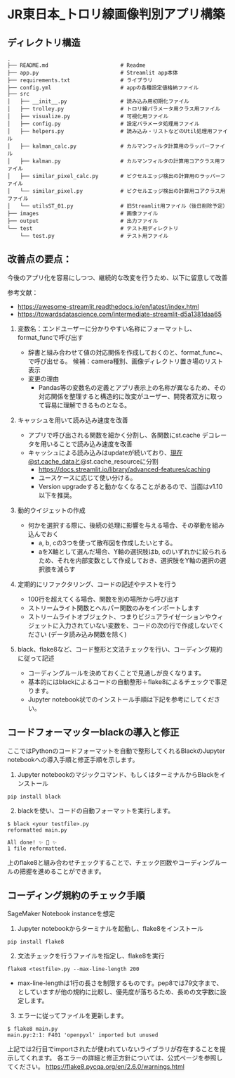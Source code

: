 # JR東日本_トロリ線画像判別アプリ構築
## ディレクトリ構造
```
.
├── README.md                       # Readme
├── app.py                          # Streamlit app本体
├── requirements.txt                # ライブラリ
├── config.yml                      # appの各種設定値格納ファイル
├── src
│   ├── __init__.py                 # 読み込み用初期化ファイル
│   ├── trolley.py                  # トロリ線パラメータ用クラス用ファイル
│   ├── visualize.py                # 可視化用ファイル
│   ├── config.py                   # 設定パラメータ処理用ファイル
│   ├── helpers.py                  # 読み込み・リストなどのUtil処理用ファイル
│   ├── kalman_calc.py              # カルマンフィルタ計算用のラッパーファイル
│   ├── kalman.py                   # カルマンフィルタの計算用コアクラス用ファイル
│   ├── similar_pixel_calc.py       # ピクセルエッジ検出の計算用のラッパーファイル
│   └── similar_pixel.py            # ピクセルエッジ検出の計算用コアクラス用ファイル
│   └── utilsST_01.py               # 旧Streamlit用ファイル（後日削除予定）
├── images                          # 画像ファイル
├── output                          # 出力ファイル
└── test                            # テスト用ディレクトリ
    └── test.py                     # テスト用ファイル
```

## 改善点の要点：
今後のアプリ化を容易にしつつ、継続的な改変を行うため、以下に留意して改善

参考文献：
* https://awesome-streamlit.readthedocs.io/en/latest/index.html
* https://towardsdatascience.com/intermediate-streamlit-d5a1381daa65

1. 変数名：エンドユーザーに分かりやすい名称にフォーマットし、format_funcで呼び出す
    * 辞書と組み合わせて値の対応関係を作成しておくのと、format_func=、で呼び出せる。
    候補：camera種別、画像ディレクトリ置き場のリスト表示
    * 変更の理由
        * Pandas等の変数名の定義とアプリ表示上の名称が異なるため、その対応関係を整理すると構造的に改変がユーザー、開発者双方に取って容易に理解できるものとなる。

2. キャッシュを用いて読み込み速度を改善
    * アプリで呼び出される関数を細かく分割し、各関数にst.cache デコレータを用いることで読み込み速度を改善
    * キャッシュによる読み込みはupdateが続いており、現在@st.cache_dataと@st.cache_resourceに分割
        * https://docs.streamlit.io/library/advanced-features/caching
        * ユースケースに応じて使い分ける。
        * Version upgradeすると動かなくなることがあるので、当面はv1.10以下を推奨。

3. 動的ウイジェットの作成
    * 何かを選択する際に、後続の処理に影響を与える場合、その挙動を組み込んでおく
        * a, b, cの3つを使って散布図を作成したいとする。
        * aをX軸として選んだ場合、Y軸の選択肢はb, cのいずれかに絞られるため、それを内部変数として作成しておき、選択肢をY軸の選択の選択肢を減らす

4. 定期的にリファクタリング、コードの記述やテストを行う
    * 100行を超えてくる場合、関数を別の場所から呼び出す
    * ストリームライト関数とヘルパー関数のみをインポートします
    * ストリームライトオブジェクト、つまりビジュアライゼーションやウィジェットに入力されていない変数を、コードの次の行で作成しないでください (データ読み込み関数を除く)

5. black、flake8など、コード整形と文法チェックを行い、コーディング規約に従って記述
    * コーディングルールを決めておくことで見通しが良くなります。
    * 基本的にはblackによるコードの自動整形＋flake8によるチェックで事足ります。
    * Jupyter notebook状でのインストール手順は下記を参考にしてください。

## コードフォーマッターblackの導入と修正
ここではPythonのコードフォーマットを自動で整形してくれるBlackのJupyter notebookへの導入手順と修正手順を示します。

1. Jupyter notebookのマジックコマンド、もしくはターミナルからBlackをインストール
```
pip install black
```

2. blackを使い、コードの自動フォーマットを実行します。
```
$ black <your testfile>.py
reformatted main.py

All done! ✨ 🍰 ✨
1 file reformatted.
```
上のflake8と組み合わせチェックすることで、チェック回数やコーディングルールの把握を進めることができます。

## コーディング規約のチェック手順
SageMaker Notebook instanceを想定

1. Jupyter notebookからターミナルを起動し、flake8をインストール
```
pip install flake8
```

2. 文法チェックを行うファイルを指定し、flake8を実行
```
flake8 <testfile>.py --max-line-length 200
```
* max-line-lengthは1行の長さを制限するものです。pep8では79文字まで、としていますが他の規約に比較し、優先度が落ちるため、長めの文字数に設定します。

3. エラーに従ってファイルを更新します。
```
$ flake8 main.py
main.py:2:1: F401 'openpyxl' imported but unused
```
上記では2行目でimportされたが使われていないライブラリが存在することを提示してくれます。
各エラーの詳細と修正方針については、公式ページを参照してください。
https://flake8.pycqa.org/en/2.6.0/warnings.html